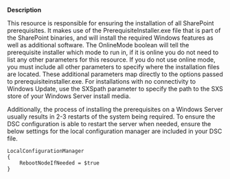 **Description**

This resource is responsible for ensuring the installation of all SharePoint prerequisites. 
It makes use of the PrerequisiteInstaller.exe file that is part of the SharePoint binaries, 
and will install the required Windows features as well as additional software. The 
OnlineMode boolean will tell the prerequisite installer which mode to run in, if it is 
online you do not need to list any other parameters for this resource. If you do not use 
online mode, you must include all other parameters to specify where the installation files 
are located. These additional parameters map directly to the options passed to 
prerequisiteinstaller.exe. For installations with no connectivity to Windows Update, use the 
SXSpath parameter to specify the path to the SXS store of your Windows Server install media.

Additionally, the process of installing the prerequisites on a Windows Server usually results 
in 2-3 restarts of the system being required. To ensure the DSC configuration is able to 
restart the server when needed, ensure the below settings for the local configuration manager 
are included in your DSC file.

    LocalConfigurationManager
    {
        RebootNodeIfNeeded = $true
    }
